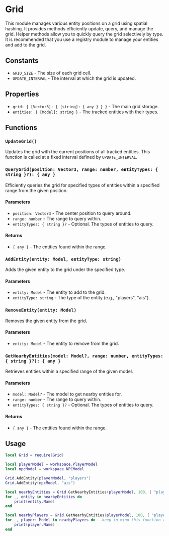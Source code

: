 # Grid

This module manages various entity positions on a grid using spatial hashing. It provides methods efficiently update, query, and manage the grid. Helper methods allow you to quickly query the grid selectively by type. It is recommended that you use a registry module to manage your entities and add to the grid. 

## Constants

- `GRID_SIZE` - The size of each grid cell.
- `UPDATE_INTERVAL` - The interval at which the grid is updated.

## Properties

- `grid: { [Vector3]: { [string]: { any } } }` - The main grid storage.
- `entities: { [Model]: string }` - The tracked entities with their types.

## Functions

### `UpdateGrid()`

Updates the grid with the current positions of all tracked entities. This function is called at a fixed interval defined by `UPDATE_INTERVAL`.

### `QueryGrid(position: Vector3, range: number, entityTypes: { string }?): { any }`

Efficiently queries the grid for specified types of entities within a specified range from the given position.

#### Parameters

- `position: Vector3` - The center position to query around.
- `range: number` - The range to query within.
- `entityTypes: { string }?` - Optional. The types of entities to query.

#### Returns

- `{ any }` - The entities found within the range.

### `AddEntity(entity: Model, entityType: string)`

Adds the given entity to the grid under the specified type.

#### Parameters

- `entity: Model` - The entity to add to the grid.
- `entityType: string` - The type of the entity (e.g., "players", "ais").

### `RemoveEntity(entity: Model)`

Removes the given entity from the grid.

#### Parameters

- `entity: Model` - The entity to remove from the grid.

### `GetNearbyEntities(model: Model?, range: number, entityTypes: { string }?): { any }`

Retrieves entities within a specified range of the given model.

#### Parameters

- `model: Model?` - The model to get nearby entities for.
- `range: number` - The range to query within.
- `entityTypes: { string }?` - Optional. The types of entities to query.

#### Returns

- `{ any }` - The entities found within the range.

## Usage

```lua
local Grid = require(Grid)

local playerModel = workspace.PlayerModel
local npcModel = workspace.NPCModel

Grid.AddEntity(playerModel, "players")
Grid.AddEntity(npcModel, "ais")

local nearbyEntities = Grid.GetNearbyEntities(playerModel, 100, { "players", "ais" }) --gets nearby players AND ais
for _, entity in nearbyEntities do
    print(entity.Name) 
end

local nearbyPlayers = Grid.GetNearbyEntities(playerModel, 100, { "players" }) --gets nearby players only
for _, player: Model in nearbyPlayers do --keep in mind this function returns the characters
    print(player.Name) 
end
```